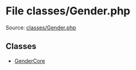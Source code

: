 File classes/Gender.php
=========

Source: [classes/Gender.php](https://github.com/PrestaShop/PrestaShop/blob/1.6.0.11/classes/Gender.php)


Classes
-------

* [GenderCore](class.GenderCore.md)

